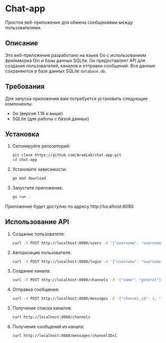 # Chat-app

Простое веб-приложение для обмена сообщениями между пользователями.

## Описание

Это веб-приложение разработано на языке Go с использованием фреймворка Gin и базы данных SQLite. Он предоставляет API для создания пользователей, каналов и отправки сообщений. Все данные сохраняются в базе данных SQLite `database.db`.

## Требования

Для запуска приложения вам потребуется установить следующие компоненты:

- Go (версия 1.16 и выше)
- SQLite (для работы с базой данных)

## Установка

1. Склонируйте репозиторий:

   ```bash
   git clone https://github.com/AramLab/chat-app.git
   cd chat-app
2. Установите зависимости:

   ```bash
   go mod download
3. Запустите приложение:
   
   ```bash
   go run .
Приложение будет доступно по адресу http://localhost:8080.

## Использование API

1. Создание пользователя:
   ```bash
   curl -X POST http://localhost:8080/users -d '{"username": "username", "password": "password"}' -H "Content-Type: application/json"
2. Авторизация пользователя:
   ```bash
   curl -X POST http://localhost:8080/login -d '{"username": "username", "password": "password"}' -H "Content-Type: application/json"
3. Создание канала:
   ```bash
   curl -X POST http://localhost:8080/channels -d '{"name": "general"}' -H "Content-Type: application/json"
4. Отправка сообщения:
   ```bash
   curl -X POST http://localhost:8080/messages -d '{"channel_id": 1, "user_id": 1, "text": "Hello, world!"}' -H "Content-Type: application/json"
5. Получение списка каналов:
   ```bash
   curl http://localhost:8080/channels
6. Получение сообщений из канала:
   ```bash
   curl http://localhost:8080/messages?channelID=1
